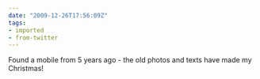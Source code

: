 ```yaml
---
date: "2009-12-26T17:56:09Z"
tags:
- imported
- from-twitter
---
```

Found a mobile from 5 years ago - the old photos and texts have made my Christmas\!
